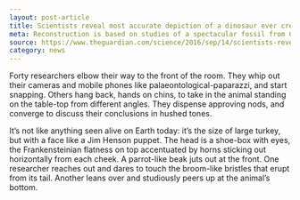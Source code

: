 ```yaml
---
layout: post-article
title: Scientists reveal most accurate depiction of a dinosaur ever created
meta: Reconstruction is based on studies of a spectacular fossil from China, preserved with skin and pigments intact
source: https://www.theguardian.com/science/2016/sep/14/scientists-reveal-most-accurate-depiction-of-a-dinosaur-ever-created
category: news
---
```


Forty researchers elbow their way to the front of the room. They whip out their cameras and mobile phones like palaeontological-paparazzi, and start snapping. Others hang back, hands on chins, to take in the animal standing on the table-top from different angles. They dispense approving nods, and converge to discuss their conclusions in hushed tones.

It’s not like anything seen alive on Earth today: it’s the size of large turkey, but with a face like a Jim Henson puppet. The head is a shoe-box with eyes, the Frankensteinian flatness on top accentuated by horns sticking out horizontally from each cheek. A parrot-like beak juts out at the front. One researcher reaches out and dares to touch the broom-like bristles that erupt from its tail. Another leans over and studiously peers up at the animal’s bottom.